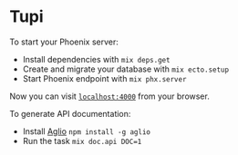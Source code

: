 # Tupi

To start your Phoenix server:

  * Install dependencies with `mix deps.get`
  * Create and migrate your database with `mix ecto.setup`
  * Start Phoenix endpoint with `mix phx.server`

Now you can visit [`localhost:4000`](http://localhost:4000) from your browser.

To generate API documentation:
  
  * Install [Aglio](https://github.com/danielgtaylor/aglio) `npm install -g aglio`
  * Run the task `mix doc.api DOC=1`
